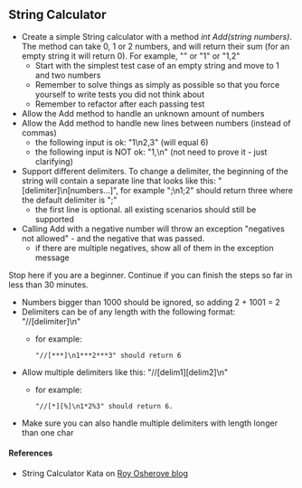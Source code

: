## String Calculator

* Create a simple String calculator with a method <em>int Add(string numbers)</em>. The method can take 0, 1 or 2 numbers, and will return their sum (for an empty string it will return 0). For example, "" or "1" or "1,2"
	* Start with the simplest test case of an empty string and move to 1 and two numbers
	* Remember to solve things as simply as possible so that you force yourself to write tests you did not think about
	* Remember to refactor after each passing test
* Allow the Add method to handle an unknown amount of numbers
* Allow the Add method to handle new lines between numbers (instead of commas)
	* the following input is ok:  "1\n2,3"  (will equal 6)
	* the following input is NOT ok:  "1,\n" (not need to prove it - just clarifying)
* Support different delimiters. To change a delimiter, the beginning of the string will contain a separate line that looks like this: "[delimiter]\n[numbers...]", for example ";\n1;2" should return three where the default delimiter is ";"
	* the first line is optional. all existing scenarios should still be supported
* Calling Add with a negative number will throw an exception "negatives not allowed" - and the negative that was passed.
	* if there are multiple negatives, show all of them in the exception message

Stop here if you are a beginner. Continue if you can finish the steps so far in less than 30 minutes.

* Numbers bigger than 1000 should be ignored, so adding 2 + 1001  = 2
* Delimiters can be of any length with the following format:  "//[delimiter]\n"
    * for example:

          "//[***]\n1***2***3" should return 6

* Allow multiple delimiters like this: "//[delim1][delim2]\n"
    * for example:

          "//[*][%]\n1*2%3" should return 6.

* Make sure you can also handle multiple delimiters with length longer than one char

#### References

* String Calculator Kata on [Roy Osherove blog](http://osherove.com/tdd-kata-1/)
